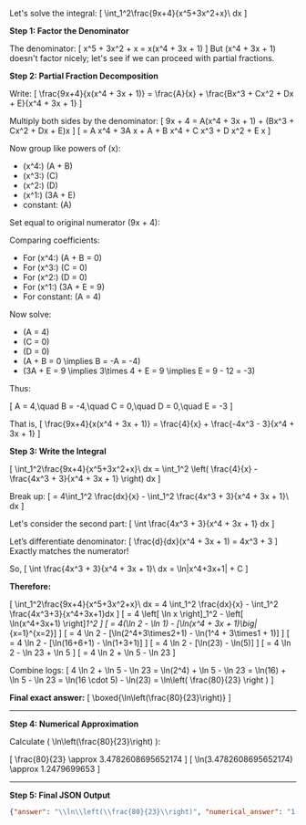 Let's solve the integral:
\[
\int_1^2\frac{9x+4}{x^5+3x^2+x}\ dx
\]

**Step 1: Factor the Denominator**

The denominator:
\[
x^5 + 3x^2 + x = x(x^4 + 3x + 1)
\]
But \(x^4 + 3x + 1\) doesn't factor nicely; let's see if we can proceed with partial fractions.

**Step 2: Partial Fraction Decomposition**

Write:
\[
\frac{9x+4}{x(x^4 + 3x + 1)}
= \frac{A}{x} + \frac{Bx^3 + Cx^2 + Dx + E}{x^4 + 3x + 1}
\]

Multiply both sides by the denominator:
\[
9x + 4 = A(x^4 + 3x + 1) + (Bx^3 + Cx^2 + Dx + E)x
\]
\[
= A x^4 + 3A x + A + B x^4 + C x^3 + D x^2 + E x
\]

Now group like powers of \(x\):

- \(x^4:\) \(A + B\)
- \(x^3:\) \(C\)
- \(x^2:\) \(D\)
- \(x^1:\) \(3A + E\)
- constant: \(A\)

Set equal to original numerator \(9x + 4\):

Comparing coefficients:

- For \(x^4:\) \(A + B = 0\)
- For \(x^3:\) \(C = 0\)
- For \(x^2:\) \(D = 0\)
- For \(x^1:\) \(3A + E = 9\)
- For constant: \(A = 4\)

Now solve:

- \(A = 4\)
- \(C = 0\)
- \(D = 0\)
- \(A + B = 0 \implies B = -A = -4\)
- \(3A + E = 9 \implies 3\times 4 + E = 9 \implies E = 9 - 12 = -3\)

Thus:

\[
A = 4,\quad B = -4,\quad C = 0,\quad D = 0,\quad E = -3
\]

That is,
\[
\frac{9x+4}{x(x^4 + 3x + 1)} = \frac{4}{x} + \frac{-4x^3 - 3}{x^4 + 3x + 1}
\]

**Step 3: Write the Integral**

\[
\int_1^2\frac{9x+4}{x^5+3x^2+x}\ dx =
\int_1^2 \left( \frac{4}{x} - \frac{4x^3 + 3}{x^4 + 3x + 1} \right) dx
\]

Break up:
\[
= 4\int_1^2 \frac{dx}{x} - \int_1^2 \frac{4x^3 + 3}{x^4 + 3x + 1}\ dx
\]

Let's consider the second part:
\[
\int \frac{4x^3 + 3}{x^4 + 3x + 1} dx
\]

Let’s differentiate denominator:
\[
\frac{d}{dx}(x^4 + 3x + 1) = 4x^3 + 3
\]
Exactly matches the numerator!

So,
\[
\int \frac{4x^3 + 3}{x^4 + 3x + 1}\ dx = \ln|x^4+3x+1| + C
\]

**Therefore:**

\[
\int_1^2\frac{9x+4}{x^5+3x^2+x}\ dx
= 4 \int_1^2 \frac{dx}{x} - \int_1^2 \frac{4x^3+3}{x^4+3x+1}dx
\]
\[
= 4 \left[ \ln x \right]_1^2 - \left[ \ln(x^4+3x+1) \right]_1^2
\]
\[
= 4(\ln 2 - \ln 1) - [\ln(x^4 + 3x + 1)\big|_{x=1}^{x=2}]
\]
\[
= 4 \ln 2 - [\ln(2^4+3\times2+1) - \ln(1^4 + 3\times1 + 1)]
\]
\[
= 4 \ln 2 - [\ln(16+6+1) - \ln(1+3+1)]
\]
\[
= 4 \ln 2 - [\ln(23) - \ln(5)]
\]
\[
= 4 \ln 2 - \ln 23 + \ln 5
\]
\[
= 4 \ln 2 + \ln 5 - \ln 23
\]

Combine logs:
\[
4 \ln 2 + \ln 5 - \ln 23 = \ln(2^4) + \ln 5 - \ln 23 = \ln(16) + \ln 5 - \ln 23 = \ln(16 \cdot 5) - \ln(23) = \ln\left( \frac{80}{23} \right )
\]

**Final exact answer:**
\[
\boxed{\ln\left(\frac{80}{23}\right)}
\]

---

**Step 4: Numerical Approximation**

Calculate \( \ln\left(\frac{80}{23}\right) \):

\[
\frac{80}{23} \approx 3.4782608695652174
\]
\[
\ln(3.4782608695652174) \approx 1.2479699653
\]

---

**Step 5: Final JSON Output**

```json
{"answer": "\\ln\\left(\\frac{80}{23}\\right)", "numerical_answer": "1.2479699653"}
```